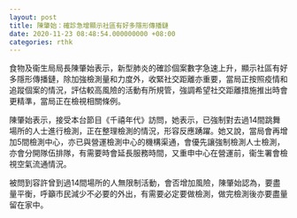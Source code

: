 ```yaml
---
layout: post
title: 陳肇始：確診急增顯示社區有好多隱形傳播鏈
date: 2020-11-23 08:48:54.000000000 +08:00
categories: rthk
---
```


食物及衞生局局長陳肇始表示，新型肺炎的確診個案數字急速上升，顯示社區有好多隱形傳播鏈，除加強檢測量和力度外，收緊社交距離亦重要，當局正按照疫情和追蹤個案的情況，評估較高風險的活動有所規管，強調希望社交距離措施推出時會更精準，當局正在檢視相關條例。

陳肇始表示，接受本台節目《千禧年代》訪問，她表示，已強制對去過14間跳舞場所的人士進行檢測，正在整理檢測的情況，形容反應踴躍。她又說，當局會再增加5間檢測中心，亦已與營運檢測中心的機構渠通，會優先讓強制檢測人士檢測，亦會分開隊伍排隊，有需要時會延長服務時間，又重申中心在營運前，衞生署會檢視空氣流通情況。

被問到容許曾到過14間場所的人無限制活動，會否增加風險，陳肇始認為，要盡量平衡，呼籲市民減少不必要的外出，有需要必定要做檢測，做完檢測後亦要盡量留在家中。
